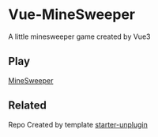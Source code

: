 # Vue-MineSweeper

A little minesweeper game created by Vue3

## Play
[MineSweeper](https://oceanpresentchao.github.io/Vue-MineSweeper/)

## Related

Repo Created by template [starter-unplugin](https://github.com/OceanPresentChao/starter-unplugin)

